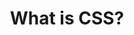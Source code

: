---
layout: course-lesson
course_id: "css"
content_type: "lesson"
lesson_index: 2
title: "What is CSS?"
description: "Explains what CSS is"
---
